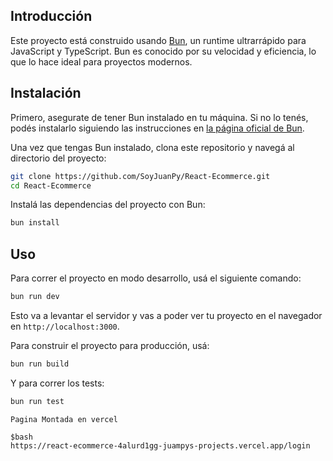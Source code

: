 ## Introducción

Este proyecto está construido usando [Bun](https://bun.sh/), un runtime ultrarrápido para JavaScript y TypeScript. Bun es conocido por su velocidad y eficiencia, lo que lo hace ideal para proyectos modernos.

## Instalación

Primero, asegurate de tener Bun instalado en tu máquina. Si no lo tenés, podés instalarlo siguiendo las instrucciones en [la página oficial de Bun](https://bun.sh/).

Una vez que tengas Bun instalado, clona este repositorio y navegá al directorio del proyecto:

```bash
git clone https://github.com/SoyJuanPy/React-Ecommerce.git
cd React-Ecommerce
```

Instalá las dependencias del proyecto con Bun:

```bash
bun install
```

## Uso

Para correr el proyecto en modo desarrollo, usá el siguiente comando:

```bash
bun run dev
```

Esto va a levantar el servidor y vas a poder ver tu proyecto en el navegador en `http://localhost:3000`.

Para construir el proyecto para producción, usá:

```bash
bun run build
```

Y para correr los tests:

```bash
bun run test
```

```
Pagina Montada en vercel

$bash
https://react-ecommerce-4alurd1gg-juampys-projects.vercel.app/login

```
